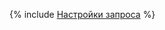 {% include [Настройки запроса](../../../../_includes/user-guide/data-processing/chyt/reference/settings.md) %}